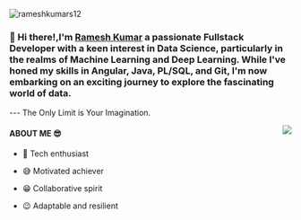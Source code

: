  <p align="left"> <img src="https://komarev.com/ghpvc/?username=rameshkumars12" alt="rameshkumars12" /> </p>

 
 ### 👋 Hi there!,I'm [Ramesh Kumar](https://github.com/rameshkumars12/) a passionate Fullstack Developer with a keen interest in Data Science, particularly in the realms of Machine Learning and Deep Learning. While I've honed my skills in Angular, Java, PL/SQL, and Git, I'm now embarking on an exciting journey to explore the fascinating world of data.
 
<p>    --- The Only Limit is Your Imagination. </p>
 
 
 <img align="right" src="https://github-readme-stats.vercel.app/api?username=rameshkumars12&show_icons=true&hide_border=true">




#### ABOUT ME :sunglasses:

  - :rocket: Tech enthusiast
  
  - :sweat_smile: Motivated achiever
  
  - :grin: Collaborative spirit

  - :wink: Adaptable and resilient

